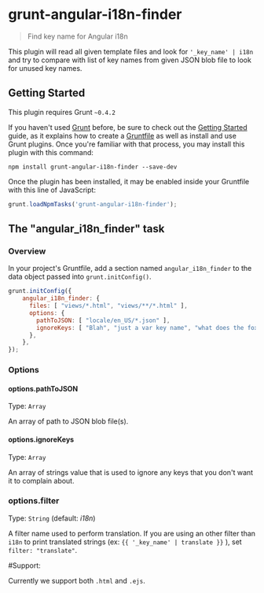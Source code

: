 # grunt-angular-i18n-finder

> Find key name for Angular i18n

This plugin will read all given template files and look for `'_key_name' | i18n` and try to compare with list of key names from given JSON blob file to look for unused key names.

## Getting Started
This plugin requires Grunt `~0.4.2`

If you haven't used [Grunt](http://gruntjs.com/) before, be sure to check out the [Getting Started](http://gruntjs.com/getting-started) guide, as it explains how to create a [Gruntfile](http://gruntjs.com/sample-gruntfile) as well as install and use Grunt plugins. Once you're familiar with that process, you may install this plugin with this command:

```shell
npm install grunt-angular-i18n-finder --save-dev
```

Once the plugin has been installed, it may be enabled inside your Gruntfile with this line of JavaScript:

```js
grunt.loadNpmTasks('grunt-angular-i18n-finder');
```

## The "angular_i18n_finder" task

### Overview
In your project's Gruntfile, add a section named `angular_i18n_finder` to the data object passed into `grunt.initConfig()`.

```js
grunt.initConfig({
    angular_i18n_finder: {
      files: [ "views/*.html", "views/**/*.html" ],
      options: {
        pathToJSON: [ "locale/en_US/*.json" ],
        ignoreKeys: [ "Blah", "just a var key name", "what does the fox say" ],
      },
    },
});
```

### Options

#### options.pathToJSON
Type: `Array`

An array of path to JSON blob file(s).

#### options.ignoreKeys
Type: `Array`

An array of strings value that is used to ignore any keys that you don't want it to complain about.

### options.filter
Type: `String` (default: _i18n_)

A filter name used to perform translation. If you are using an other filter than `i18n` to print
translated strings (ex: `{{ '_key_name' | translate }}` ), set `filter: "translate"`.

#Support:

Currently we support both `.html` and `.ejs`.
